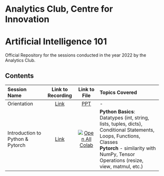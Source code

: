 # Analytics Club, Centre for Innovation
# Artificial Intelligence 101

Official Repository for the sessions conducted in the year 2022 by the Analytics Club.

## Contents

| Session Name | Link to Recording | Link to File | Topics Covered |
| :---------- | :---------------: | :-----------: | :------------ |
| Orientation  | [Link](https://drive.google.com/file/d/1MCShir-O1duQe0bF8ScaTcuh6zMo6xI1/view?usp=sharing) | [PPT](https://docs.google.com/presentation/d/1D95ihpkVHosk_rFCUA2-uWr28a_ktWDzKENmEkbRxCg/edit?usp=sharing) | - |
| Introduction to Python & Pytorch | [Link](https://drive.google.com/file/d/18mwcCii072TgVnFguwsOA3eQx2HqdMu8/view?usp=sharing) | [![Open All Colab](https://colab.research.google.com/assets/colab-badge.svg)](https://colab.research.google.com/drive/1J-Fkker1RZaFqG98Ln3RNTdq_rawjIrT?usp=sharing) | **Python Basics**: Datatypes (int, string, lists, tuples, dicts), Conditional Statements, Loops, Functions, Classes <br> **Pytorch** - similarity with NumPy, Tensor Operations (resize, view, matmul, etc.) |
